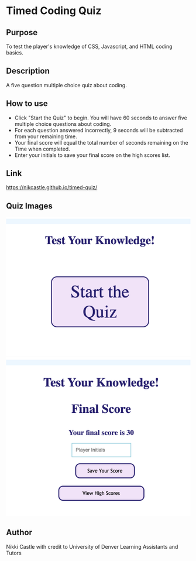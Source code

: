 # Timed Coding Quiz

## Purpose
To test the player's knowledge of CSS, Javascript, and HTML coding basics.


## Description
A five question multiple choice quiz about coding.

## How to use
- Click "Start the Quiz" to begin. You will have 60 seconds to answer five multiple choice questions about coding.
- For each question answered incorrectly, 9 seconds will be subtracted from your remaining time.
- Your final score will equal the total number of seconds remaining on the Time when completed.
- Enter your initials to save your final score on the high scores list.

## Link
https://nikcastle.github.io/timed-quiz/

## Quiz Images
<img src="assets/start-quiz.png">


<img src="assets/final-score.png">

## Author
Nikki Castle
with credit to University of Denver Learning Assistants and Tutors